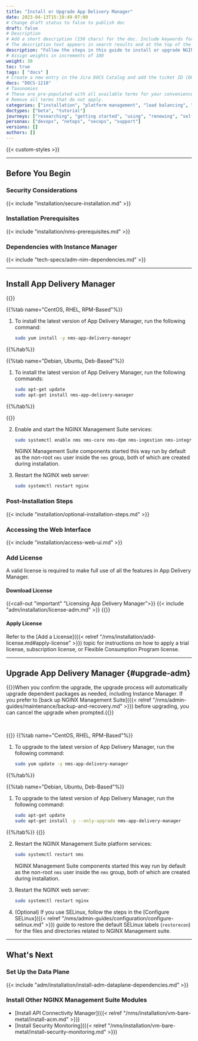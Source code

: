 ```yaml
---
title: "Install or Upgrade App Delivery Manager"
date: 2023-04-13T15:19:49-07:00
# Change draft status to false to publish doc
draft: false
# Description
# Add a short description (150 chars) for the doc. Include keywords for SEO. 
# The description text appears in search results and at the top of the doc.
description: "Follow the steps in this guide to install or upgrade NGINX Management Suite App Delivery Manager."
# Assign weights in increments of 100
weight: 30
toc: true
tags: [ "docs" ]
# Create a new entry in the Jira DOCS Catalog and add the ticket ID (DOCS-<number>) below
docs: "DOCS-1210"
# Taxonomies
# These are pre-populated with all available terms for your convenience.
# Remove all terms that do not apply.
categories: ["installation", "platform management", "load balancing", "api management", "service mesh", "security", "analytics"]
doctypes: ["beta", "tutorial"]
journeys: ["researching", "getting started", "using", "renewing", "self service"]
personas: ["devops", "netops", "secops", "support"]
versions: []
authors: []
---
```


{{< custom-styles >}}

---

## Before You Begin

### Security Considerations

{{< include "installation/secure-installation.md" >}}

### Installation Prerequisites

{{< include "installation/nms-prerequisites.md" >}}

### Dependencies with Instance Manager

{{< include "tech-specs/adm-nim-dependencies.md" >}}

---

## Install App Delivery Manager

{{<tabs name="install-adm">}}

{{%tab name="CentOS, RHEL, RPM-Based"%}}

1. To install the latest version of App Delivery Manager, run the following command:

    ```bash
    sudo yum install -y nms-app-delivery-manager
    ```

{{%/tab%}}

{{%tab name="Debian, Ubuntu, Deb-Based"%}}

1. To install the latest version of App Delivery Manager, run the following commands:

    ```bash
    sudo apt-get update
    sudo apt-get install nms-app-delivery-manager
    ```

{{%/tab%}}

{{</tabs>}}

2. Enable and start the NGINX Management Suite services:

    ```bash
    sudo systemctl enable nms nms-core nms-dpm nms-ingestion nms-integrations nms-adm --now
    ```

    NGINX Management Suite components started this way run by default as the non-root `nms` user inside the `nms` group, both of which are created during installation.

3. Restart the NGINX web server:

   ```bash
   sudo systemctl restart nginx
   ```

### Post-Installation Steps

{{< include "installation/optional-installation-steps.md" >}}

### Accessing the Web Interface

{{< include "installation/access-web-ui.md" >}}

### Add License

A valid license is required to make full use of all the features in App Delivery Manager.

#### Download License

{{<call-out "important" "Licensing App Delivery Manager">}}
{{< include "adm/installation/license-adm.md" >}}
{{</call-out>}}

#### Apply License

Refer to the [Add a License]({{< relref "/nms/installation/add-license.md#apply-license" >}}) topic for instructions on how to apply a trial license, subscription license, or Flexible Consumption Program license.

---

## Upgrade App Delivery Manager {#upgrade-adm}

{{<note>}}When you confirm the upgrade, the upgrade process will automatically upgrade dependent packages as needed, including Instance Manager. If you prefer to [back up NGINX Management Suite]({{< relref "/nms/admin-guides/maintenance/backup-and-recovery.md" >}}) before upgrading, you can cancel the upgrade when prompted.{{</note>}}

<br>

{{<tabs name="upgrade_adm">}}
{{%tab name="CentOS, RHEL, RPM-Based"%}}

1. To upgrade to the latest version of App Delivery Manager, run the following command:

   ```bash
   sudo yum update -y nms-app-delivery-manager
   ```

{{%/tab%}}

{{%tab name="Debian, Ubuntu, Deb-Based"%}}

1. To upgrade to the latest version of App Delivery Manager, run the following command:

   ```bash
   sudo apt-get update
   sudo apt-get install -y --only-upgrade nms-app-delivery-manager
   ```

{{%/tab%}}
{{</tabs>}}

2. Restart the NGINX Management Suite platform services:

    ```bash
    sudo systemctl restart nms
    ```

    NGINX Management Suite components started this way run by default as the non-root `nms` user inside the `nms` group, both of which are created during installation.

3. Restart the NGINX web server:

   ```bash
   sudo systemctl restart nginx
   ```

4. (Optional) If you use SELinux, follow the steps in the [Configure SELinux]({{< relref "/nms/admin-guides/configuration/configure-selinux.md" >}}) guide to restore the default SELinux labels (`restorecon`) for the files and directories related to NGINX Management suite.

---

## What's Next

### Set Up the Data Plane

{{< include "adm/installation/install-adm-dataplane-dependencies.md" >}}

### Install Other NGINX Management Suite Modules

- [Install API Connectivity Manager]({{< relref "/nms/installation/vm-bare-metal/install-acm.md" >}})
- [Install Security Monitoring]({{< relref "/nms/installation/vm-bare-metal/install-security-monitoring.md" >}})